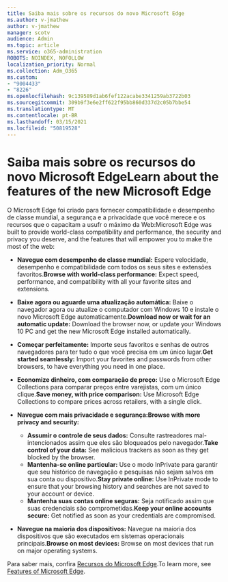 ```yaml
---
title: Saiba mais sobre os recursos do novo Microsoft Edge
ms.author: v-jmathew
author: v-jmathew
manager: scotv
audience: Admin
ms.topic: article
ms.service: o365-administration
ROBOTS: NOINDEX, NOFOLLOW
localization_priority: Normal
ms.collection: Adm_O365
ms.custom:
- "9004433"
- "8226"
ms.openlocfilehash: 9c139589d1ab6fef122acabe3341259ab3722b03
ms.sourcegitcommit: 309b9f3e6e2ff622f95bb860d337d2c05b7bbe54
ms.translationtype: MT
ms.contentlocale: pt-BR
ms.lasthandoff: 03/15/2021
ms.locfileid: "50819528"
---
```

# <a name="learn-about-the-features-of-the-new-microsoft-edge"></a><span data-ttu-id="d1a87-102">Saiba mais sobre os recursos do novo Microsoft Edge</span><span class="sxs-lookup"><span data-stu-id="d1a87-102">Learn about the features of the new Microsoft Edge</span></span>

<span data-ttu-id="d1a87-103">O Microsoft Edge foi criado para fornecer compatibilidade e desempenho de classe mundial, a segurança e a privacidade que você merece e os recursos que o capacitam a usufr o máximo da Web:</span><span class="sxs-lookup"><span data-stu-id="d1a87-103">Microsoft Edge was built to provide world-class compatibility and performance, the security and privacy you deserve, and the features that will empower you to make the most of the web:</span></span>

- <span data-ttu-id="d1a87-104">**Navegue com desempenho de classe mundial:** Espere velocidade, desempenho e compatibilidade com todos os seus sites e extensões favoritos.</span><span class="sxs-lookup"><span data-stu-id="d1a87-104">**Browse with world-class performance:** Expect speed, performance, and compatibility with all your favorite sites and extensions.</span></span>
- <span data-ttu-id="d1a87-105">**Baixe agora ou aguarde uma atualização automática:** Baixe o navegador agora ou atualize o computador com Windows 10 e instale o novo Microsoft Edge automaticamente.</span><span class="sxs-lookup"><span data-stu-id="d1a87-105">**Download now or wait for an automatic update:** Download the browser now, or update your Windows 10 PC and get the new Microsoft Edge installed automatically.</span></span>
- <span data-ttu-id="d1a87-106">**Começar perfeitamente:** Importe seus favoritos e senhas de outros navegadores para ter tudo o que você precisa em um único lugar.</span><span class="sxs-lookup"><span data-stu-id="d1a87-106">**Get started seamlessly:** Import your favorites and passwords from other browsers, to have everything you need in one place.</span></span>
- <span data-ttu-id="d1a87-107">**Economize dinheiro, com comparação de preço:** Use o Microsoft Edge Collections para comparar preços entre varejistas, com um único clique.</span><span class="sxs-lookup"><span data-stu-id="d1a87-107">**Save money, with price comparison:** Use Microsoft Edge Collections to compare prices across retailers, with a single click.</span></span>
- <span data-ttu-id="d1a87-108">**Navegue com mais privacidade e segurança:**</span><span class="sxs-lookup"><span data-stu-id="d1a87-108">**Browse with more privacy and security:**</span></span>
  - <span data-ttu-id="d1a87-109">**Assumir o controle de seus dados:** Consulte rastreadores mal-intencionados assim que eles são bloqueados pelo navegador.</span><span class="sxs-lookup"><span data-stu-id="d1a87-109">**Take control of your data:** See malicious trackers as soon as they get blocked by the browser.</span></span>
  - <span data-ttu-id="d1a87-110">**Mantenha-se online particular:** Use o modo InPrivate para garantir que seu histórico de navegação e pesquisas não sejam salvos em sua conta ou dispositivo.</span><span class="sxs-lookup"><span data-stu-id="d1a87-110">**Stay private online:** Use InPrivate mode to ensure that your browsing history and searches are not saved to your account or device.</span></span>
  - <span data-ttu-id="d1a87-111">**Mantenha suas contas online seguras:** Seja notificado assim que suas credenciais são comprometidas.</span><span class="sxs-lookup"><span data-stu-id="d1a87-111">**Keep your online accounts secure:** Get notified as soon as your credentials are compromised.</span></span>

- <span data-ttu-id="d1a87-112">**Navegue na maioria dos dispositivos:** Navegue na maioria dos dispositivos que são executados em sistemas operacionais principais.</span><span class="sxs-lookup"><span data-stu-id="d1a87-112">**Browse on most devices:** Browse on most devices that run on major operating systems.</span></span>

<span data-ttu-id="d1a87-113">Para saber mais, confira [Recursos do Microsoft Edge](https://go.microsoft.com/fwlink/?linkid=2146817).</span><span class="sxs-lookup"><span data-stu-id="d1a87-113">To learn more, see [Features of Microsoft Edge](https://go.microsoft.com/fwlink/?linkid=2146817).</span></span>
